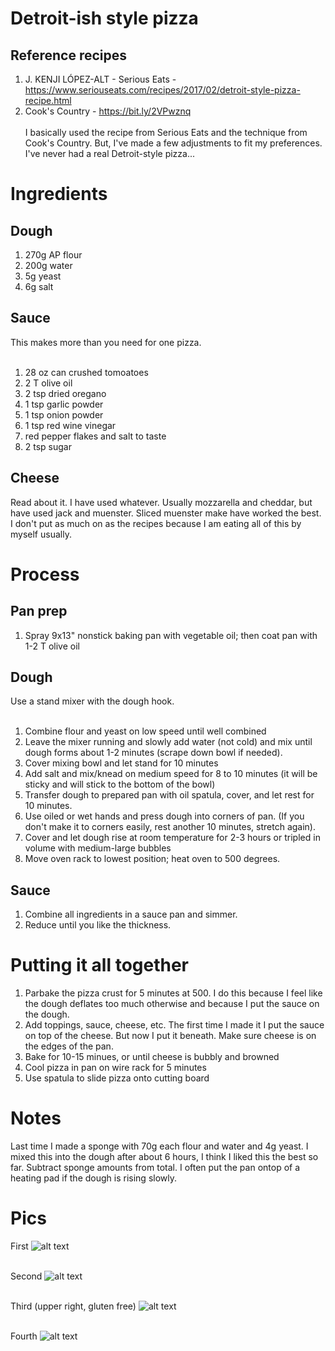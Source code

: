 # Detroit-ish style pizza
## Reference recipes
1. J. KENJI LÓPEZ-ALT - Serious Eats - https://www.seriouseats.com/recipes/2017/02/detroit-style-pizza-recipe.html
2. Cook's Country - https://bit.ly/2VPwznq
<br><br>
I basically used the recipe from Serious Eats and the technique from Cook's Country. But, I've made a few adjustments to fit my preferences. I've never had a real Detroit-style pizza... 

# Ingredients
## Dough
1. 270g AP flour
2. 200g water
3. 5g yeast
4. 6g salt

## Sauce
This makes more than you need for one pizza.
<br><br>

1. 28 oz can crushed tomoatoes
2. 2 T olive oil
3. 2 tsp dried oregano
4. 1 tsp garlic powder
5. 1 tsp onion powder
6. 1 tsp red wine vinegar
7. red pepper flakes and salt to taste
8. 2 tsp sugar

## Cheese
Read about it. I have used whatever. Usually mozzarella and cheddar, but have used jack and muenster. Sliced muenster make have worked the best. I don't put as much on as the recipes because I am eating all of this by myself usually. 

# Process
## Pan prep
1. Spray 9x13" nonstick baking pan with vegetable oil; then coat pan with 1-2 T olive oil

## Dough
Use a stand mixer with the dough hook. 
<br><br>

1. Combine flour and yeast on low speed until well combined
2. Leave the mixer running and slowly add water (not cold) and mix until dough forms about 1-2 minutes (scrape down bowl if needed). 
3. Cover mixing bowl and let stand for 10 minutes
4. Add salt and mix/knead on medium speed for 8 to 10 minutes (it will be sticky and will stick to the bottom of the bowl)
5. Transfer dough to prepared pan with oil spatula, cover, and let rest for 10 minutes. 
6. Use oiled or wet hands and press dough into corners of pan. (If you don't make it to corners easily, rest another 10 minutes, stretch again). 
7. Cover and let dough rise at room temperature for 2-3 hours or tripled in volume with medium-large bubbles
8. Move oven rack to lowest position; heat oven to 500 degrees.

## Sauce
1. Combine all ingredients in a sauce pan and simmer.
2. Reduce until you like the thickness.

# Putting it all together
1. Parbake the pizza crust for 5 minutes at 500. I do this because I feel like the dough deflates too much otherwise and because I put the sauce on the dough.
2. Add toppings, sauce, cheese, etc. The first time I made it I put the sauce on top of the cheese. But now I put it beneath. Make sure cheese is on the edges of the pan.
3. Bake for 10-15 minues, or until cheese is bubbly and browned
4. Cool pizza in pan on wire rack for 5 minutes 
5. Use spatula to slide pizza onto cutting board

# Notes
Last time I made a sponge with 70g each flour and water and 4g yeast. I mixed this into the dough after about 6 hours, I think I liked this the best so far. Subtract sponge amounts from total. I often put the pan ontop of a heating pad if the dough is rising slowly.

# Pics
First
![alt text](https://github.com/mgjust/mgjust.github.io/blob/master/r3ports/fimages/DPizza1.jpg "Pizza")
<br><br>

Second
![alt text](https://github.com/mgjust/mgjust.github.io/blob/master/r3ports/fimages/DPizza2.jpg "Pizza")
<br><br>

Third (upper right, gluten free)
![alt text](https://github.com/mgjust/mgjust.github.io/blob/master/r3ports/fimages/DPizza3.jpg "Pizza")
<br><br>

Fourth
![alt text](https://github.com/mgjust/mgjust.github.io/blob/master/r3ports/fimages/DPizza4.jpg "Pizza")
